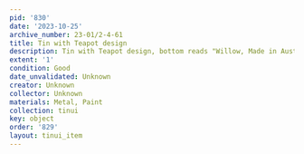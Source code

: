 ```yaml
---
pid: '830'
date: '2023-10-25'
archive_number: 23-01/2-4-61
title: Tin with Teapot design
description: Tin with Teapot design, bottom reads "Willow, Made in Australia"
extent: '1'
condition: Good
date_unvalidated: Unknown
creator: Unknown
collector: Unknown
materials: Metal, Paint
collection: tinui
key: object
order: '829'
layout: tinui_item
---
```

